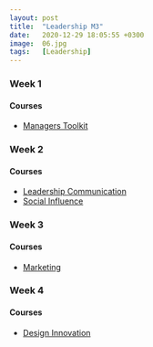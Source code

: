 ```yaml
---
layout: post
title:  "Leadership M3"
date:   2020-12-29 18:05:55 +0300
image:  06.jpg
tags:   [Leadership]
---
```

### Week 1
#### Courses
* [Managers Toolkit](https://www.coursera.org/learn/people-management)

### Week 2
#### Courses
* [Leadership Communication ](https://www.coursera.org/learn/leadership-storytelling)
* [Social Influence ](https://www.coursera.org/learn/leadership-socialinfluence)

### Week 3
#### Courses
* [Marketing](https://www.coursera.org/learn/leadership-marketing)

### Week 4
#### Courses
* [Design Innovation](https://www.coursera.org/learn/leadership-design-innovation)

[jekyll-docs]: https://jekyllrb.com/docs/home
[jekyll-gh]:   https://github.com/jekyll/jekyll
[jekyll-talk]: https://talk.jekyllrb.com/
